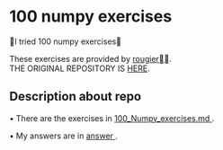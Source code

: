 # 100 numpy exercises

👾I tried 100 numpy exercises👾

These exercises are provided by <a href=https://github.com/rougier>rougier</a>.   
THE ORIGINAL REPOSITORY IS <a href=https://github.com/rougier/numpy-100.git>HERE</a>.

## Description about repo
• There are the exercises in <a href=./100_Numpy_exercises.md> 100_Numpy_exercises.md </a>.

• My answers are in <a href=./answer> answer </a>.